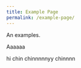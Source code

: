 ```yaml
---
title: Example Page
permalink: /example-page/
---
```

An examples.

Aaaaaa

hi chin chinnnnnyy chinnnn